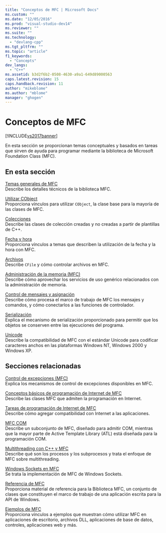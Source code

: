 ```yaml
---
title: "Conceptos de MFC | Microsoft Docs"
ms.custom: ""
ms.date: "12/05/2016"
ms.prod: "visual-studio-dev14"
ms.reviewer: ""
ms.suite: ""
ms.technology: 
  - "devlang-cpp"
ms.tgt_pltfrm: ""
ms.topic: "article"
f1_keywords: 
  - "Concepts"
dev_langs: 
  - "C++"
ms.assetid: b3d2f6b2-0508-4630-a9a1-649d89000563
caps.latest.revision: 15
caps.handback.revision: 11
author: "mikeblome"
ms.author: "mblome"
manager: "ghogen"
---
```

# Conceptos de MFC
[!INCLUDE[vs2017banner](../assembler/inline/includes/vs2017banner.md)]

En esta sección se proporcionan temas conceptuales y basados en tareas que sirven de ayuda para programar mediante la biblioteca de Microsoft Foundation Class \(MFC\).  
  
## En esta sección  
 [Temas generales de MFC](../mfc/general-mfc-topics.md)  
 Describe los detalles técnicos de la biblioteca MFC.  
  
 [Utilizar CObject](../mfc/using-cobject.md)  
 Proporciona vínculos para utilizar `CObject`, la clase base para la mayoría de las clases de MFC.  
  
 [Colecciones](../mfc/collections.md)  
 Describe las clases de colección creadas y no creadas a partir de plantillas de C\+\+.  
  
 [Fecha y hora](../atl-mfc-shared/date-and-time.md)  
 Proporciona vínculos a temas que describen la utilización de la fecha y la hora con MFC.  
  
 [Archivos](../mfc/files-in-mfc.md)  
 Describe `CFile` y cómo controlar archivos en MFC.  
  
 [Administración de la memoria \(MFC\)](../mfc/memory-management.md)  
 Describe cómo aprovechar los servicios de uso genérico relacionados con la administración de memoria.  
  
 [Control de mensajes y asignación](../mfc/message-handling-and-mapping.md)  
 Describe cómo procesa el marco de trabajo de MFC los mensajes y comandos, y cómo conectarlos a las funciones de controlador.  
  
 [Serialización](../mfc/serialization-in-mfc.md)  
 Explica el mecanismo de serialización proporcionado para permitir que los objetos se conserven entre las ejecuciones del programa.  
  
 [Unicode](../mfc/unicode-in-mfc.md)  
 Describe la compatibilidad de MFC con el estándar Unicode para codificar caracteres anchos en las plataformas Windows NT, Windows 2000 y Windows XP.  
  
## Secciones relacionadas  
 [Control de excepciones \(MFC\)](../mfc/exception-handling-in-mfc.md)  
 Explica los mecanismos de control de excepciones disponibles en MFC.  
  
 [Conceptos básicos de programación de Internet de MFC](../mfc/mfc-internet-programming-basics.md)  
 Describe las clases MFC que admiten la programación en Internet.  
  
 [Tareas de programación de Internet de MFC](../mfc/mfc-internet-programming-tasks.md)  
 Describe cómo agregar compatibilidad con Internet a las aplicaciones.  
  
 [MFC COM](../mfc/mfc-com.md)  
 Describe un subconjunto de MFC, diseñado para admitir COM, mientras que la mayor parte de Active Template Library \(ATL\) está diseñada para la programación COM.  
  
 [Multithreading con C\+\+ y MFC](../parallel/multithreading-with-cpp-and-mfc.md)  
 Describe qué son los procesos y los subprocesos y trata el enfoque de MFC sobre multithreading.  
  
 [Windows Sockets en MFC](../mfc/windows-sockets.md)  
 Se trata la implementación de MFC de Windows Sockets.  
  
 [Referencia de MFC](../mfc/mfc-desktop-applications.md)  
 Proporciona material de referencia para la Biblioteca MFC, un conjunto de clases que constituyen el marco de trabajo de una aplicación escrita para la API de Windows.  
  
 [Ejemplos de MFC](../top/visual-cpp-samples.md)  
 Proporciona vínculos a ejemplos que muestran cómo utilizar MFC en aplicaciones de escritorio, archivos DLL, aplicaciones de base de datos, controles, aplicaciones web y más.